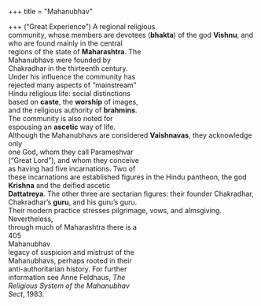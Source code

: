 +++
title = "Mahanubhav"

+++
(“Great Experience”) A regional religious  
community, whose members are devotees (**bhakta**) of the god **Vishnu**, and  
who are found mainly in the central  
regions of the state of **Maharashtra**. The  
Mahanubhavs were founded by  
Chakradhar in the thirteenth century.  
Under his influence the community has  
rejected many aspects of “mainstream”  
Hindu religious life: social distinctions  
based on **caste**, the **worship** of images,  
and the religious authority of **brahmins**.  
The community is also noted for  
espousing an **ascetic** way of life.  
Although the Mahanubhavs are considered **Vaishnavas**, they acknowledge only  
one God, whom they call Parameshvar  
(“Great Lord”), and whom they conceive  
as having had five incarnations. Two of  
these incarnations are established figures in the Hindu pantheon, the god  
**Krishna** and the deified ascetic  
**Dattatreya**. The other three are sectarian figures: their founder Chakradhar,  
Chakradhar’s **guru**, and his guru’s guru.  
Their modern practice stresses pilgrimage, vows, and almsgiving. Nevertheless,  
through much of Maharashtra there is a  
405  
Mahanubhav  
legacy of suspicion and mistrust of the  
Mahanubhavs, perhaps rooted in their  
anti-authoritarian history. For further  
information see Anne Feldhaus, *The*  
*Religious System of the Mahanubhav*  
*Sect*, 1983.